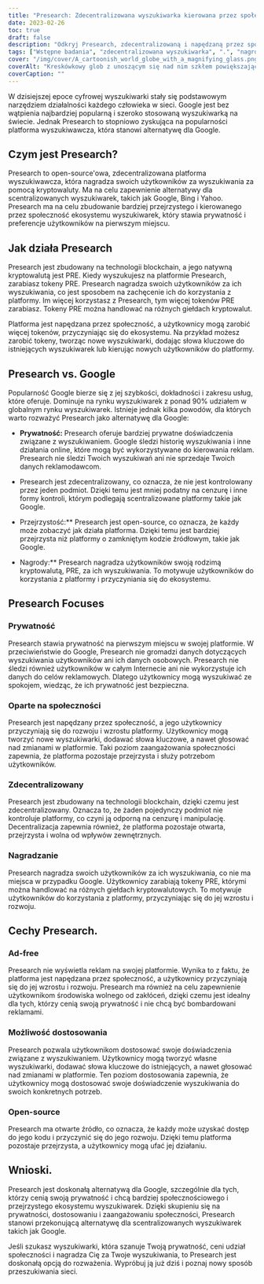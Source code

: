 ```yaml
---
title: "Presearch: Zdecentralizowana wyszukiwarka kierowana przez społeczność"
date: 2023-02-26
toc: true
draft: false
description: "Odkryj Presearch, zdecentralizowaną i napędzaną przez społeczność wyszukiwarkę, która nagradza użytkowników kryptowalutami i szanuje ich prywatność."
tags: ["Wstępne badania", "zdecentralizowana wyszukiwarka", ".", "nagrody w kryptowalucie", "prywatność", "alternatywa dla Google", "technologia blockchain", "open-source", "spersonalizowane wyszukiwanie", "bez reklam", "Tagi zoptymalizowane pod kątem SEO", "ekosystem wyszukiwarek", "prywatność internetowa", "przejrzysta wyszukiwarka", "wyszukiwanie motywowane", "światowy rynek wyszukiwarek", "blockchain", "prywatność cyfrowa", "prywatność w sieci", "decentralizacja"]
cover: "/img/cover/A_cartoonish_world_globe_with_a_magnifying_glass.png"
coverAlt: "Kreskówkowy glob z unoszącym się nad nim szkłem powiększającym, symbolizującym platformę Presearch jako zdecentralizowaną wyszukiwarkę kierowaną przez społeczność."
coverCaption: ""
---
```


W dzisiejszej epoce cyfrowej wyszukiwarki stały się podstawowym narzędziem działalności każdego człowieka w sieci. Google jest bez wątpienia najbardziej popularną i szeroko stosowaną wyszukiwarką na świecie. Jednak Presearch to stopniowo zyskująca na popularności platforma wyszukiwawcza, która stanowi alternatywę dla Google.

## Czym jest Presearch?

Presearch to open-source'owa, zdecentralizowana platforma wyszukiwawcza, która nagradza swoich użytkowników za wyszukiwania za pomocą kryptowaluty. Ma na celu zapewnienie alternatywy dla scentralizowanych wyszukiwarek, takich jak Google, Bing i Yahoo. Presearch ma na celu zbudowanie bardziej przejrzystego i kierowanego przez społeczność ekosystemu wyszukiwarek, który stawia prywatność i preferencje użytkowników na pierwszym miejscu.

## Jak działa Presearch

Presearch jest zbudowany na technologii blockchain, a jego natywną kryptowalutą jest PRE. Kiedy wyszukujesz na platformie Presearch, zarabiasz tokeny PRE. Presearch nagradza swoich użytkowników za ich wyszukiwania, co jest sposobem na zachęcenie ich do korzystania z platformy. Im więcej korzystasz z Presearch, tym więcej tokenów PRE zarabiasz. Tokeny PRE można handlować na różnych giełdach kryptowalut.

Platforma jest napędzana przez społeczność, a użytkownicy mogą zarobić więcej tokenów, przyczyniając się do ekosystemu. Na przykład możesz zarobić tokeny, tworząc nowe wyszukiwarki, dodając słowa kluczowe do istniejących wyszukiwarek lub kierując nowych użytkowników do platformy.

## Presearch vs. Google

Popularność Google bierze się z jej szybkości, dokładności i zakresu usług, które oferuje. Dominuje na rynku wyszukiwarek z ponad 90% udziałem w globalnym rynku wyszukiwarek. Istnieje jednak kilka powodów, dla których warto rozważyć Presearch jako alternatywę dla Google:

- **Prywatność:** Presearch oferuje bardziej prywatne doświadczenia związane z wyszukiwaniem. Google śledzi historię wyszukiwania i inne działania online, które mogą być wykorzystywane do kierowania reklam. Presearch nie śledzi Twoich wyszukiwań ani nie sprzedaje Twoich danych reklamodawcom.

- Presearch jest zdecentralizowany, co oznacza, że nie jest kontrolowany przez jeden podmiot. Dzięki temu jest mniej podatny na cenzurę i inne formy kontroli, którym podlegają scentralizowane platformy takie jak Google.

- Przejrzystość:** Presearch jest open-source, co oznacza, że każdy może zobaczyć jak działa platforma. Dzięki temu jest bardziej przejrzysta niż platformy o zamkniętym kodzie źródłowym, takie jak Google.

- Nagrody:** Presearch nagradza użytkowników swoją rodzimą kryptowalutą, PRE, za ich wyszukiwania. To motywuje użytkowników do korzystania z platformy i przyczyniania się do ekosystemu.

## Presearch Focuses

### Prywatność

Presearch stawia prywatność na pierwszym miejscu w swojej platformie. W przeciwieństwie do Google, Presearch nie gromadzi danych dotyczących wyszukiwania użytkowników ani ich danych osobowych. Presearch nie śledzi również użytkowników w całym Internecie ani nie wykorzystuje ich danych do celów reklamowych. Dlatego użytkownicy mogą wyszukiwać ze spokojem, wiedząc, że ich prywatność jest bezpieczna.

### Oparte na społeczności

Presearch jest napędzany przez społeczność, a jego użytkownicy przyczyniają się do rozwoju i wzrostu platformy. Użytkownicy mogą tworzyć nowe wyszukiwarki, dodawać słowa kluczowe, a nawet głosować nad zmianami w platformie. Taki poziom zaangażowania społeczności zapewnia, że platforma pozostaje przejrzysta i służy potrzebom użytkowników.

### Zdecentralizowany

Presearch jest zbudowany na technologii blockchain, dzięki czemu jest zdecentralizowany. Oznacza to, że żaden pojedynczy podmiot nie kontroluje platformy, co czyni ją odporną na cenzurę i manipulację. Decentralizacja zapewnia również, że platforma pozostaje otwarta, przejrzysta i wolna od wpływów zewnętrznych.

### Nagradzanie

Presearch nagradza swoich użytkowników za ich wyszukiwania, co nie ma miejsca w przypadku Google. Użytkownicy zarabiają tokeny PRE, którymi można handlować na różnych giełdach kryptowalutowych. To motywuje użytkowników do korzystania z platformy, przyczyniając się do jej wzrostu i rozwoju.

## Cechy Presearch.

### Ad-free

Presearch nie wyświetla reklam na swojej platformie. Wynika to z faktu, że platforma jest napędzana przez społeczność, a użytkownicy przyczyniają się do jej wzrostu i rozwoju. Presearch ma również na celu zapewnienie użytkownikom środowiska wolnego od zakłóceń, dzięki czemu jest idealny dla tych, którzy cenią swoją prywatność i nie chcą być bombardowani reklamami.

### Możliwość dostosowania

Presearch pozwala użytkownikom dostosować swoje doświadczenia związane z wyszukiwaniem. Użytkownicy mogą tworzyć własne wyszukiwarki, dodawać słowa kluczowe do istniejących, a nawet głosować nad zmianami w platformie. Ten poziom dostosowania zapewnia, że użytkownicy mogą dostosować swoje doświadczenie wyszukiwania do swoich konkretnych potrzeb.

### Open-source

Presearch ma otwarte źródło, co oznacza, że każdy może uzyskać dostęp do jego kodu i przyczynić się do jego rozwoju. Dzięki temu platforma pozostaje przejrzysta, a użytkownicy mogą ufać jej działaniu.

## Wnioski.

Presearch jest doskonałą alternatywą dla Google, szczególnie dla tych, którzy cenią swoją prywatność i chcą bardziej społecznościowego i przejrzystego ekosystemu wyszukiwarek. Dzięki skupieniu się na prywatności, dostosowaniu i zaangażowaniu społeczności, Presearch stanowi przekonującą alternatywę dla scentralizowanych wyszukiwarek takich jak Google.

Jeśli szukasz wyszukiwarki, która szanuje Twoją prywatność, ceni udział społeczności i nagradza Cię za Twoje wyszukiwania, to Presearch jest doskonałą opcją do rozważenia. Wypróbuj ją już dziś i poznaj nowy sposób przeszukiwania sieci.
